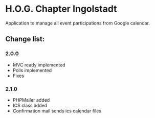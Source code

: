 # H.O.G. Chapter Ingolstadt

Application to manage all event participations from Google calendar.
 
## Change list:
### 2.0.0
- MVC ready implemented
- Polls implemented
- Fixes

### 2.1.0
- PHPMailer added
- ICS class added
- Confirmation mail sends ics calendar files